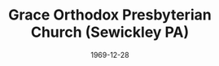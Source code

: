 ---
date: &id001 1969-12-28
end_date: null
location:
  address: 1419 Beaver Road
  city: Sewickley
  state: PA
minister:
- end: 1975-01-01
  name: Donald Poundstone
  start: 1970-01-01
  type: Pastor
- end: 1999-01-01
  name: Charles Dennison
  start: 1976-01-01
  type: Pastor
- end: null
  name: R. Daniel Knox
  start: 2000-01-01
  type: Pastor
- end: 1998-01-01
  name: Danny Olinger
  start: 1996-01-01
  type: Associate Pastor
- end: 2000-01-01
  name: R. Daniel Knox
  start: 1998-01-01
  type: Associate Pastor
- end: 2004-01-01
  name: Robert Broline
  start: 2000-01-01
  type: Associate Pastor
- end: null
  name: Brett E. Mahlen
  start: 2011-01-01
  type: Associate Pastor
- end: 1987-01-01
  name: Douglas Clawson
  start: 1984-01-01
  type: Evangelist
- end: 1998-01-01
  name: R. Daniel Knox
  start: 1984-01-01
  type: Evangelist
ministers:
- Donald Poundstone
- Charles Dennison
- R. Daniel Knox
- Danny Olinger
- R. Daniel Knox
- Robert Broline
- Brett E. Mahlen
- Douglas Clawson
- R. Daniel Knox
name: Grace Orthodox Presbyterian Church
names:
- end: null
  name: Grace Orthodox Presbyterian Church
  start: 1969-12-28
origination_date: *id001
raw_data: 'PA

  Sewickley

  Grace Orthodox Presbyterian Church  (December 28, 1969- )

  1419 Beaver Road

  Pastors: Donald Poundstone, 1970-75

  Charles Dennison, 1976-99

  R. Daniel Knox, 2000-

  Assoc. Pastors: Danny Olinger, 1996-98

  R. Daniel Knox, 1998-2000

  Robert Broline, 2000-2004

  Brett E. Mahlen, 2011-

  Evangelists: Douglas Clawson, 1984-87

  R. Daniel Knox, 1984-98

  '
received_from: null
states:
- PA
status:
  active: true
  end_date: null
  reason: null
  received_from: null
  withdrawal_to: null
title: Grace Orthodox Presbyterian Church (Sewickley PA)
year_established:
- 1969

---